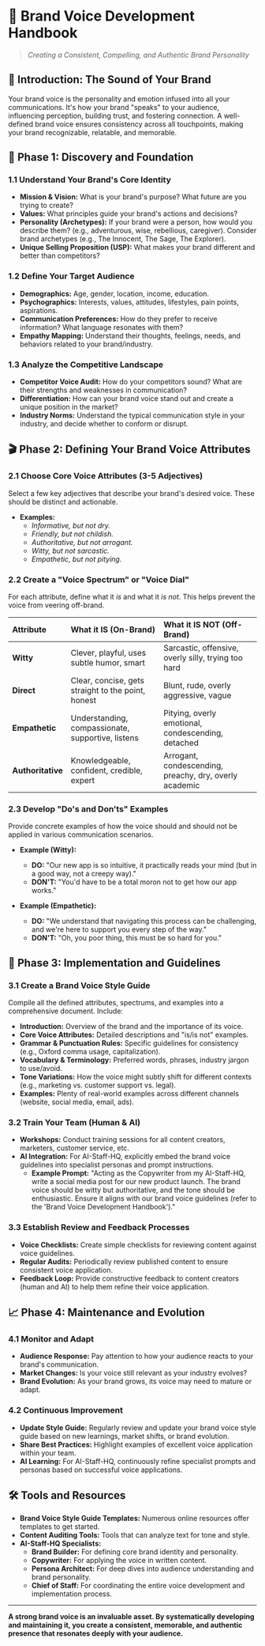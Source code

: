 # 📖 Brand Voice Development Handbook

> _Creating a Consistent, Compelling, and Authentic Brand Personality_

## 🎯 Introduction: The Sound of Your Brand

Your brand voice is the personality and emotion infused into all your communications. It's how your brand "speaks" to your audience, influencing perception, building trust, and fostering connection. A well-defined brand voice ensures consistency across all touchpoints, making your brand recognizable, relatable, and memorable.

## 🚀 Phase 1: Discovery and Foundation

### 1.1 Understand Your Brand's Core Identity

*   **Mission & Vision:** What is your brand's purpose? What future are you trying to create?
*   **Values:** What principles guide your brand's actions and decisions?
*   **Personality (Archetypes):** If your brand were a person, how would you describe them? (e.g., adventurous, wise, rebellious, caregiver). Consider brand archetypes (e.g., The Innocent, The Sage, The Explorer).
*   **Unique Selling Proposition (USP):** What makes your brand different and better than competitors?

### 1.2 Define Your Target Audience

*   **Demographics:** Age, gender, location, income, education.
*   **Psychographics:** Interests, values, attitudes, lifestyles, pain points, aspirations.
*   **Communication Preferences:** How do they prefer to receive information? What language resonates with them?
*   **Empathy Mapping:** Understand their thoughts, feelings, needs, and behaviors related to your brand/industry.

### 1.3 Analyze the Competitive Landscape

*   **Competitor Voice Audit:** How do your competitors sound? What are their strengths and weaknesses in communication?
*   **Differentiation:** How can your brand voice stand out and create a unique position in the market?
*   **Industry Norms:** Understand the typical communication style in your industry, and decide whether to conform or disrupt.

## 🎬 Phase 2: Defining Your Brand Voice Attributes

### 2.1 Choose Core Voice Attributes (3-5 Adjectives)

Select a few key adjectives that describe your brand's desired voice. These should be distinct and actionable.

*   **Examples:**
    *   *Informative, but not dry.*
    *   *Friendly, but not childish.*
    *   *Authoritative, but not arrogant.*
    *   *Witty, but not sarcastic.*
    *   *Empathetic, but not pitying.*

### 2.2 Create a "Voice Spectrum" or "Voice Dial"

For each attribute, define what it *is* and what it *is not*. This helps prevent the voice from veering off-brand.

| Attribute | What it IS (On-Brand)                               | What it IS NOT (Off-Brand)                               |
| :-------- | :-------------------------------------------------- | :------------------------------------------------------- |
| **Witty** | Clever, playful, uses subtle humor, smart           | Sarcastic, offensive, overly silly, trying too hard      |
| **Direct** | Clear, concise, gets straight to the point, honest  | Blunt, rude, overly aggressive, vague                    |
| **Empathetic** | Understanding, compassionate, supportive, listens | Pitying, overly emotional, condescending, detached       |
| **Authoritative** | Knowledgeable, confident, credible, expert        | Arrogant, condescending, preachy, dry, overly academic   |

### 2.3 Develop "Do's and Don'ts" Examples

Provide concrete examples of how the voice should and should not be applied in various communication scenarios.

*   **Example (Witty):**
    *   **DO:** "Our new app is so intuitive, it practically reads your mind (but in a good way, not a creepy way)."
    *   **DON'T:** "You'd have to be a total moron not to get how our app works."

*   **Example (Empathetic):**
    *   **DO:** "We understand that navigating this process can be challenging, and we're here to support you every step of the way."
    *   **DON'T:** "Oh, you poor thing, this must be so hard for you."

## 🔄 Phase 3: Implementation and Guidelines

### 3.1 Create a Brand Voice Style Guide

Compile all the defined attributes, spectrums, and examples into a comprehensive document. Include:

*   **Introduction:** Overview of the brand and the importance of its voice.
*   **Core Voice Attributes:** Detailed descriptions and "is/is not" examples.
*   **Grammar & Punctuation Rules:** Specific guidelines for consistency (e.g., Oxford comma usage, capitalization).
*   **Vocabulary & Terminology:** Preferred words, phrases, industry jargon to use/avoid.
*   **Tone Variations:** How the voice might subtly shift for different contexts (e.g., marketing vs. customer support vs. legal).
*   **Examples:** Plenty of real-world examples across different channels (website, social media, email, ads).

### 3.2 Train Your Team (Human & AI)

*   **Workshops:** Conduct training sessions for all content creators, marketers, customer service, etc.
*   **AI Integration:** For AI-Staff-HQ, explicitly embed the brand voice guidelines into specialist personas and prompt instructions.
    *   **Example Prompt:** "Acting as the Copywriter from my AI-Staff-HQ, write a social media post for our new product launch. The brand voice should be witty but authoritative, and the tone should be enthusiastic. Ensure it aligns with our brand voice guidelines (refer to the 'Brand Voice Development Handbook')."

### 3.3 Establish Review and Feedback Processes

*   **Voice Checklists:** Create simple checklists for reviewing content against voice guidelines.
*   **Regular Audits:** Periodically review published content to ensure consistent voice application.
*   **Feedback Loop:** Provide constructive feedback to content creators (human and AI) to help them refine their voice application.

## 📈 Phase 4: Maintenance and Evolution

### 4.1 Monitor and Adapt

*   **Audience Response:** Pay attention to how your audience reacts to your brand's communication.
*   **Market Changes:** Is your voice still relevant as your industry evolves?
*   **Brand Evolution:** As your brand grows, its voice may need to mature or adapt.

### 4.2 Continuous Improvement

*   **Update Style Guide:** Regularly review and update your brand voice style guide based on new learnings, market shifts, or brand evolution.
*   **Share Best Practices:** Highlight examples of excellent voice application within your team.
*   **AI Learning:** For AI-Staff-HQ, continuously refine specialist prompts and personas based on successful voice applications.

## 🛠️ Tools and Resources

*   **Brand Voice Style Guide Templates:** Numerous online resources offer templates to get started.
*   **Content Auditing Tools:** Tools that can analyze text for tone and style.
*   **AI-Staff-HQ Specialists:**
    *   **Brand Builder:** For defining core brand identity and personality.
    *   **Copywriter:** For applying the voice in written content.
    *   **Persona Architect:** For deep dives into audience understanding and brand personality.
    *   **Chief of Staff:** For coordinating the entire voice development and implementation process.

---

**A strong brand voice is an invaluable asset. By systematically developing and maintaining it, you create a consistent, memorable, and authentic presence that resonates deeply with your audience.**